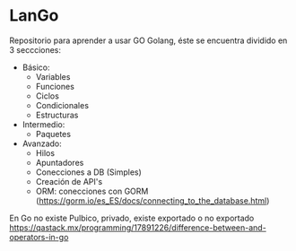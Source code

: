 # LanGo
Repositorio para aprender a usar GO Golang, éste se encuentra dividido en 3 seccciones:  

* Básico:
    - Variables
    - Funciones
    - Ciclos
    - Condicionales
    - Estructuras
* Intermedio:
    - Paquetes
* Avanzado:
    - Hilos
    - Apuntadores
    - Conecciones a DB (Simples)
    - Creación de API's
    - ORM: conecciones con GORM (https://gorm.io/es_ES/docs/connecting_to_the_database.html)

En Go no existe Pulbico, privado, existe exportado o no exportado
https://qastack.mx/programming/17891226/difference-between-and-operators-in-go